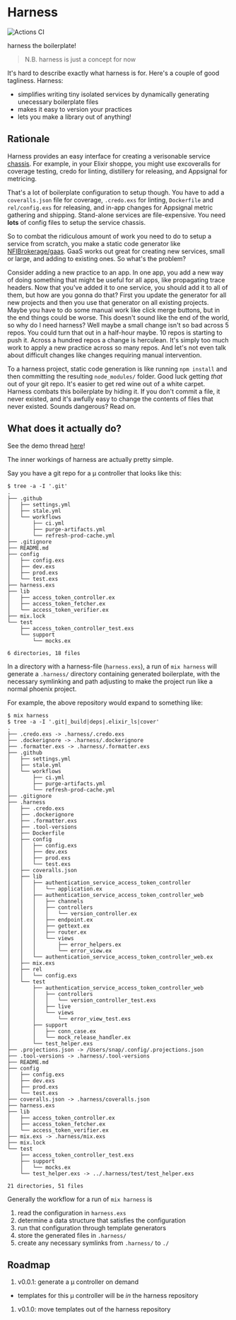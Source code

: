 # Harness

![Actions CI](https://github.com/NFIBrokerage/harness/workflows/Actions%20CI/badge.svg)

harness the boilerplate!

> N.B. harness is just a concept for now

It's hard to describe exactly what harness is for. Here's a couple of good
tagliness. Harness:

- simplifies writing tiny isolated services by dynamically generating
  unecessary boilerplate files
- makes it easy to version your practices
- lets you make a library out of anything!

## Rationale

Harness provides an easy interface for creating a verisonable service
[chassis](https://microservices.io/patterns/microservice-chassis.html). For
example, in your Elixir shoppe, you might use excoveralls for coverage testing,
credo for linting, distillery for releasing, and Appsignal for metricing.

That's a lot of boilerplate configuration to setup though. You have to add
a `coveralls.json` file for coverage, `.credo.exs` for linting, `Dockerfile`
and `rel/config.exs` for releasing, and in-app changes for Appsignal metric
gathering and shipping. Stand-alone services are file-expensive. You need
**lots** of config files to setup the service chassis.

So to combat the ridiculous amount of work you need to do to setup a service
from scratch, you make a static code generator like
[NFIBrokerage/gaas](https://github.com/NFIBrokerage/gaas). GaaS works out great
for creating new services, small or large, and adding to existing ones. So
what's the problem?

Consider adding a new practice to an app. In one app, you add a new way of
doing something that might be useful for all apps, like propagating trace
headers. Now that you've added it to one service, you should add it to all
of them, but how are you gonna do that? First you update the generator for all
new projects and then you use that generator on all existing projects. Maybe
you have to do some manual work like click merge buttons, but in the end things
could be worse. This doesn't sound like the end of the world, so why do I need
harness? Well maybe a small change isn't so bad across 5 repos. You could turn
that out in a half-hour maybe. 10 repos is starting to push it. Across a
hundred repos a change is herculean. It's simply too much work to apply a new
practice across so many repos. And let's not even talk about difficult changes
like changes requiring manual intervention.

To a harness project, static code generation is like running `npm install` and
then committing the resulting `node_modules/` folder. Good luck getting _that_
out of your git repo. It's easier to get red wine out of a white carpet.
Harness combats this boilerplate by hiding it. If you don't commit a file, it
never existed, and it's awfully easy to change the contents of files that never
existed. Sounds dangerous? Read on.

## What does it actually do?

See the demo thread
[here](https://cuatrohq.slack.com/archives/CLZB3BKRT/p1598027779000300)!

The inner workings of harness are actually pretty simple.

Say you have a git repo for a µ controller that looks like this:

```
$ tree -a -I '.git'
.
├── .github
│   ├── settings.yml
│   ├── stale.yml
│   └── workflows
│       ├── ci.yml
│       ├── purge-artifacts.yml
│       └── refresh-prod-cache.yml
├── .gitignore
├── README.md
├── config
│   ├── config.exs
│   ├── dev.exs
│   ├── prod.exs
│   └── test.exs
├── harness.exs
├── lib
│   ├── access_token_controller.ex
│   ├── access_token_fetcher.ex
│   └── access_token_verifier.ex
├── mix.lock
└── test
    ├── access_token_controller_test.exs
    └── support
        └── mocks.ex

6 directories, 18 files
```

In a directory with a harness-file (`harness.exs`), a run of `mix harness` will
generate a `.harness/` directory containing generated boilerplate, with the
necessary symlinking and path adjusting to make the project run like a normal
phoenix project.

For example, the above repository would expand to something like:

```
$ mix harness
$ tree -a -I '.git|_build|deps|.elixir_ls|cover'
.
├── .credo.exs -> .harness/.credo.exs
├── .dockerignore -> .harness/.dockerignore
├── .formatter.exs -> .harness/.formatter.exs
├── .github
│   ├── settings.yml
│   ├── stale.yml
│   └── workflows
│       ├── ci.yml
│       ├── purge-artifacts.yml
│       └── refresh-prod-cache.yml
├── .gitignore
├── .harness
│   ├── .credo.exs
│   ├── .dockerignore
│   ├── .formatter.exs
│   ├── .tool-versions
│   ├── Dockerfile
│   ├── config
│   │   ├── config.exs
│   │   ├── dev.exs
│   │   ├── prod.exs
│   │   └── test.exs
│   ├── coveralls.json
│   ├── lib
│   │   ├── authentication_service_access_token_controller
│   │   │   └── application.ex
│   │   ├── authentication_service_access_token_controller_web
│   │   │   ├── channels
│   │   │   ├── controllers
│   │   │   │   └── version_controller.ex
│   │   │   ├── endpoint.ex
│   │   │   ├── gettext.ex
│   │   │   ├── router.ex
│   │   │   └── views
│   │   │       ├── error_helpers.ex
│   │   │       └── error_view.ex
│   │   └── authentication_service_access_token_controller_web.ex
│   ├── mix.exs
│   ├── rel
│   │   └── config.exs
│   └── test
│       ├── authentication_service_access_token_controller_web
│       │   ├── controllers
│       │   │   └── version_controller_test.exs
│       │   ├── live
│       │   └── views
│       │       └── error_view_test.exs
│       ├── support
│       │   ├── conn_case.ex
│       │   └── mock_release_handler.ex
│       └── test_helper.exs
├── .projections.json -> /Users/snap/.config/.projections.json
├── .tool-versions -> .harness/.tool-versions
├── README.md
├── config
│   ├── config.exs
│   ├── dev.exs
│   ├── prod.exs
│   └── test.exs
├── coveralls.json -> .harness/coveralls.json
├── harness.exs
├── lib
│   ├── access_token_controller.ex
│   ├── access_token_fetcher.ex
│   └── access_token_verifier.ex
├── mix.exs -> .harness/mix.exs
├── mix.lock
└── test
    ├── access_token_controller_test.exs
    ├── support
    │   └── mocks.ex
    └── test_helper.exs -> ../.harness/test/test_helper.exs

21 directories, 51 files
```

Generally the workflow for a run of `mix harness` is

1. read the configuration in `harness.exs`
1. determine a data structure that satisfies the configuration
1. run that configuration through template generators
1. store the generated files in `.harness/`
1. create any necessary symlinks from `.harness/` to `./`

## Roadmap

1. v0.0.1: generate a µ controller on demand
  - templates for this µ controller will be _in_ the harness repository
1. v0.1.0: move templates out of the harness repository
